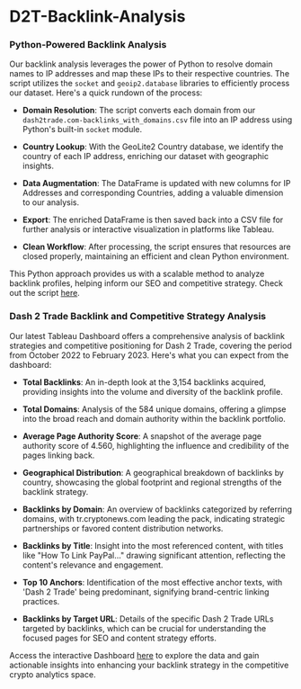 # D2T-Backlink-Analysis


### Python-Powered Backlink Analysis

Our backlink analysis leverages the power of Python to resolve domain names to IP addresses and map these IPs to their respective countries. The script utilizes the `socket` and `geoip2.database` libraries to efficiently process our dataset. Here's a quick rundown of the process:

- **Domain Resolution**: The script converts each domain from our `dash2trade.com-backlinks_with_domains.csv` file into an IP address using Python's built-in `socket` module.
  
- **Country Lookup**: With the GeoLite2 Country database, we identify the country of each IP address, enriching our dataset with geographic insights.

- **Data Augmentation**: The DataFrame is updated with new columns for IP Addresses and corresponding Countries, adding a valuable dimension to our analysis.

- **Export**: The enriched DataFrame is then saved back into a CSV file for further analysis or interactive visualization in platforms like Tableau.

- **Clean Workflow**: After processing, the script ensures that resources are closed properly, maintaining an efficient and clean Python environment.

This Python approach provides us with a scalable method to analyze backlink profiles, helping inform our SEO and competitive strategy. Check out the script [here](https://github.com/MarineBauerle/D2T-Backlink-Analysis/blob/main/scripts).



### Dash 2 Trade Backlink and Competitive Strategy Analysis

Our latest Tableau Dashboard offers a comprehensive analysis of backlink strategies and competitive positioning for Dash 2 Trade, covering the period from October 2022 to February 2023. Here's what you can expect from the dashboard:

- **Total Backlinks**: An in-depth look at the 3,154 backlinks acquired, providing insights into the volume and diversity of the backlink profile.

- **Total Domains**: Analysis of the 584 unique domains, offering a glimpse into the broad reach and domain authority within the backlink portfolio.

- **Average Page Authority Score**: A snapshot of the average page authority score of 4.560, highlighting the influence and credibility of the pages linking back.

- **Geographical Distribution**: A geographical breakdown of backlinks by country, showcasing the global footprint and regional strengths of the backlink strategy.

- **Backlinks by Domain**: An overview of backlinks categorized by referring domains, with tr.cryptonews.com leading the pack, indicating strategic partnerships or favored content distribution networks.

- **Backlinks by Title**: Insight into the most referenced content, with titles like "How To Link PayPal..." drawing significant attention, reflecting the content's relevance and engagement.

- **Top 10 Anchors**: Identification of the most effective anchor texts, with 'Dash 2 Trade' being predominant, signifying brand-centric linking practices.

- **Backlinks by Target URL**: Details of the specific Dash 2 Trade URLs targeted by backlinks, which can be crucial for understanding the focused pages for SEO and content strategy efforts.

Access the interactive Dashboard [here](https://public.tableau.com/views/BusinessBacklinksAnalysis-Oct22toFeb23/D2TBacklinksDashboard?:language=fr-FR&:display_count=n&:origin=viz_share_link) to explore the data and gain actionable insights into enhancing your backlink strategy in the competitive crypto analytics space.
